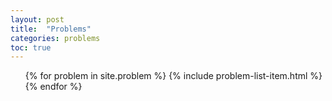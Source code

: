 ```yaml
---
layout: post
title:  "Problems"
categories: problems
toc: true
---
```


<ul class="post-list">
  {% for problem in site.problem %}
    {% include problem-list-item.html %}
  {% endfor %}
</ul>
